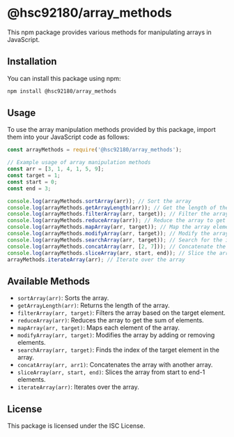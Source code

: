 # @hsc92180/array_methods

This npm package provides various methods for manipulating arrays in JavaScript.

## Installation

You can install this package using npm:

```bash
npm install @hsc92180/array_methods
```

## Usage

To use the array manipulation methods provided by this package, import them into your JavaScript code as follows:

```javascript
const arrayMethods = require('@hsc92180/array_methods');

// Example usage of array manipulation methods
const arr = [3, 1, 4, 1, 5, 9];
const target = 1;
const start = 0;
const end = 3;

console.log(arrayMethods.sortArray(arr)); // Sort the array
console.log(arrayMethods.getArrayLength(arr)); // Get the length of the array
console.log(arrayMethods.filterArray(arr, target)); // Filter the array based on the target
console.log(arrayMethods.reduceArray(arr)); // Reduce the array to get the sum
console.log(arrayMethods.mapArray(arr, target)); // Map the array elements
console.log(arrayMethods.modifyArray(arr, target)); // Modify the array
console.log(arrayMethods.searchArray(arr, target)); // Search for the index of the target
console.log(arrayMethods.concatArray(arr, [2, 7])); // Concatenate the array with another array
console.log(arrayMethods.sliceArray(arr, start, end)); // Slice the array
arrayMethods.iterateArray(arr); // Iterate over the array
```

## Available Methods

- `sortArray(arr)`: Sorts the array.
- `getArrayLength(arr)`: Returns the length of the array.
- `filterArray(arr, target)`: Filters the array based on the target element.
- `reduceArray(arr)`: Reduces the array to get the sum of elements.
- `mapArray(arr, target)`: Maps each element of the array.
- `modifyArray(arr, target)`: Modifies the array by adding or removing elements.
- `searchArray(arr, target)`: Finds the index of the target element in the array.
- `concatArray(arr, arr1)`: Concatenates the array with another array.
- `sliceArray(arr, start, end)`: Slices the array from start to end-1 elements.
- `iterateArray(arr)`: Iterates over the array.

## License

This package is licensed under the ISC License.
